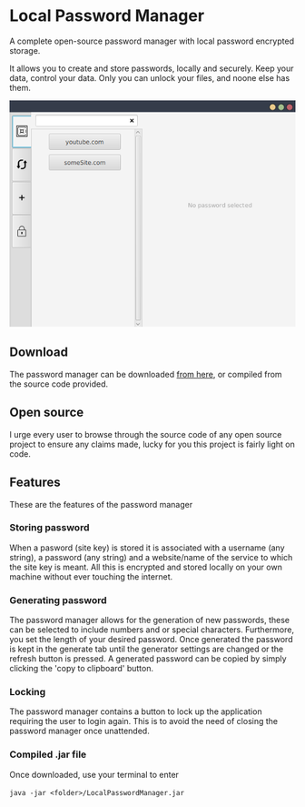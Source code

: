 # Local Password Manager
 A complete open-source password manager with local password encrypted storage.

 It allows you to create and store passwords, locally and securely.
 Keep your data, control your data. 
 Only you can unlock your files, and noone else has them.
 
 ![In-app Password manager vault](Images/vault.png)
 
 
 ## Download
 The password manager can be downloaded [from here](Downloads/LocalPasswordManager.jar), or compiled from the source code provided.
 
 
 ## Open source
 I urge every user to browse through the source code of any open source project to ensure any claims made, lucky for you this project is fairly light on code.
 
 
 ## Features
 These are the features of the password manager
 
 ### Storing password
 When a pasword (site key) is stored it is associated with a username (any string), a password (any string) and a website/name of the service to which the site key is meant.
 All this is encrypted and stored locally on your own machine without ever touching the internet.
 
 ### Generating password
 The password manager allows for the generation of new passwords, these can be selected to include numbers and or special characters. Furthermore, you set the length of your desired password.
 Once generated the password is kept in the generate tab until the generator settings are changed or the refresh button is pressed.
 A generated password can be copied by simply clicking the 'copy to clipboard' button.
 
 
 ### Locking
 The password manager contains a button to lock up the application requiring the user to login again. This is to avoid the need of closing the password manager once unattended. 
 
 
 ### Compiled .jar file
 Once downloaded, use your terminal to enter
 
 ```java -jar <folder>/LocalPasswordManager.jar ```
